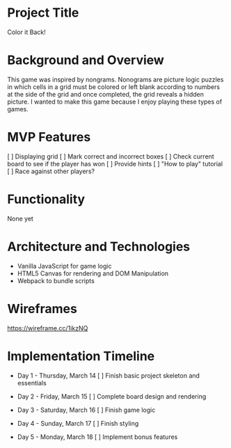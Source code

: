 # Project Title
Color it Back!

# Background and Overview
This game was inspired by nongrams. Nonograms are picture logic puzzles in which 
cells in a grid must be colored or left blank according to numbers at the side 
of the grid and once completed, the grid reveals a hidden picture. I wanted to 
make this game because I enjoy playing these types of games. 

# MVP Features
[ ] Displaying grid
[ ] Mark correct and incorrect boxes
[ ] Check current board to see if the player has won
[ ] Provide hints
[ ] "How to play" tutorial
[ ] Race against other players?

# Functionality
None yet

# Architecture and Technologies
* Vanilla JavaScript for game logic
* HTML5 Canvas for rendering and DOM Manipulation
* Webpack to bundle scripts

# Wireframes
https://wireframe.cc/1ikzNQ

# Implementation Timeline
* Day 1 - Thursday, March 14
[ ] Finish basic project skeleton and essentials

* Day 2 - Friday, March 15
[ ] Complete board design and rendering

* Day 3 - Saturday, March 16
[ ] Finish game logic

* Day 4 - Sunday, March 17
[ ] Finish styling

* Day 5 - Monday, March 18
[ ] Implement bonus features
